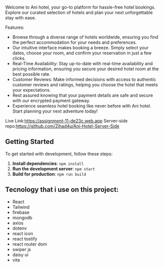 Welcome to Ani hotel, your go-to platform for hassle-free hotel bookings. Explore our curated selection of hotels and plan your next unforgettable stay with ease.

Features:
- Browse through a diverse range of hotels worldwide, ensuring you find the perfect accommodation for your needs and preferences.
- Our intuitive interface makes booking a breeze. Simply select your dates, choose your room, and confirm your reservation in just a few clicks.
- Real-Time Availability: Stay up-to-date with real-time availability and pricing information, ensuring you secure your desired hotel room at the best possible rate.
- Customer Reviews: Make informed decisions with access to authentic customer reviews and ratings, helping you choose the hotel that meets your expectations.
- Rest assured knowing that your payment details are safe and secure with our encrypted payment gateway.
- Experience seamless hotel booking like never before with Ani hotel. Start planning your next adventure today!


Live Link:https://assignment-11-de23c.web.app
Server-side repo:https://github.com/Zihad4u/Ani-Hotel-Server-Side
## Getting Started

To get started with development, follow these steps:

1. **Install dependencies**: `npm install`
2. **Run the development server**: `npm start`
3. **Build for production**: `npm run build`

## Tecnology that i use on this project:


        


- React
- Tailwind
- firebase
- mongodb
- axios
- dotenv
- react icon
- react tostify
- react router dom
- swiper js
- daisy ui
- vite











